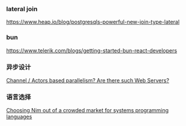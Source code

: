 
### lateral join

https://www.heap.io/blog/postgresqls-powerful-new-join-type-lateral  



### bun

https://www.telerik.com/blogs/getting-started-bun-react-developers  



### 异步设计

[Channel / Actors based parallelism? Are there such Web Servers?](https://forum.nim-lang.org/t/7583  )  


### 语言选择

[Choosing Nim out of a crowded market for systems programming languages](https://forum.nim-lang.org/t/9655)  
